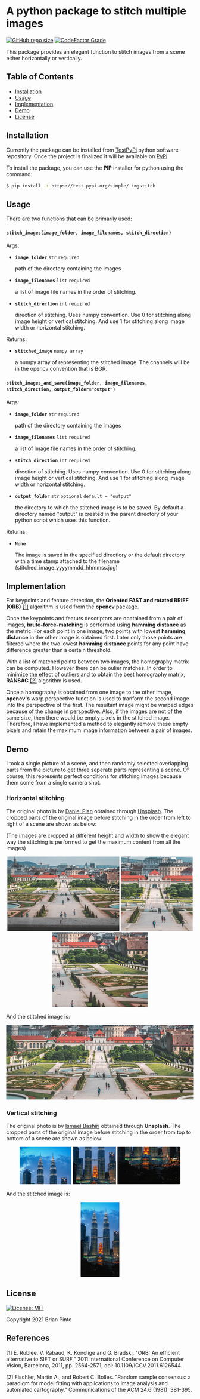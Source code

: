 # A python package to stitch multiple images

[![GitHub repo size](https://img.shields.io/github/repo-size/brianpinto91/image-stitching?logo=GitHub)]()
[![CodeFactor Grade](https://img.shields.io/codefactor/grade/github/brianpinto91/image-stitching/main)](https://www.codefactor.io/repository/github/brianpinto91/image-stitching)

This package provides an elegant function to stitch images from a scene either horizontally or vertically.

## Table of Contents
* [Installation](#installation)
* [Usage](#usage)
* [Implementation](#implementation)
* [Demo](#demo)
* [License](#license)

## Installation

Currently the package can be installed from [TestPyPi][testpypi_link] python software repository. Once the project is finalized it will be available on [PyPi][pypi_link].

To install the package, you can use the **PIP** installer for python using the command:

```sh
$ pip install -i https://test.pypi.org/simple/ imgstitch
```

## Usage

There are two functions that can be primarily used:
 
#### `stitch_images(image_folder, image_filenames, stitch_direction)`

 Args:

 - **`image_folder`**  `str` `required`
    
    path of the directory containing the images
 - **`image_filenames`**  `list` `required`
    
    a list of image file names in the order of stitching.
 - **`stitch_direction`**  `int` `required`
    
    direction of stitching. Uses numpy convention. Use 0 for stitching along image height or vertical stitching. And use 1 for stitching along image width or horizontal stitching.

Returns:
 - **`stitched_image`**  `numpy array`

    a numpy array of representing the stitched image. The channels will be in the opencv convention that is BGR.

#### `stitch_images_and_save(image_folder, image_filenames, stitch_direction, output_folder="output")`

 Args:

 - **`image_folder`**  `str` `required`
    
    path of the directory containing the images
 - **`image_filenames`**  `list` `required`
    
    a list of image file names in the order of stitching.
 - **`stitch_direction`**  `int` `required`
    
    direction of stitching. Uses numpy convention. Use 0 for stitching along image height or vertical stitching. And use 1 for stitching along image width or horizontal stitching.
 - **`output_folder`**  `str`  `optional` `default = "output"`

    the directory to which the stitched image is to be saved. By default a directory named "output" is created in the parent directory of your python script which uses this function. 

Returns:
 - **`None`**

    The image is saved in the specified directiory or the default directory with a time stamp attached to the filename (stitched_image_yyyymmdd_hhmmss.jpg)

## Implementation

For keypoints and feature detection, the **Oriented FAST and rotated BRIEF (ORB)** [[1]](#1) algorithm is used from the **opencv** package.

Once the keypoints and featurs descriptors are obatained from a pair of images, **brute-force-matching** is performed using **hamming distance** as the metric. For each point in one image, two points with lowest **hamming distance** in the other image is obtained first. Later only those points are filtered where the two lowest **hamming distance** points for any point have difference greater than a certain threshold.

With a list of matched points between two images, the homography matrix can be computed. However there can be oulier matches. In order to minimize the effect of outliers and to obtain the best homography matrix, **RANSAC** [[2]](#2) algorithm is used.

Once a homography is obtained from one image to the other image, **opencv's** warp perspective function is used to tranform the second image into the perspective of the first. The resultant image might be warped edges because of the change in perspective. Also, if the images are not of the same size, then there would be empty pixels in the stitched image. Therefore, I have implemented a method to elegantly remove these empty pixels and retain the maximum image information between a pair of images.

## Demo

I took a single picture of a scene, and then randomly selected overlapping parts from the picture to get three seperate parts representing a scene. Of course, this represents perfect conditions for stitching images because them come from a single camera shot. 

### **Horizontal stitching**

The original photo is by [Daniel Plan][scene_a_img_src] obtained through [Unsplash][unsplash_link]. The cropped parts of the original image before stitching in the order from left to right of a scene are shown as below:

(The images are cropped at different height and width to show the elegant way the stitching is performed to get the maximum content from all the images)

<div style="text-align: center">
    <img src="github-page/static/img-samples/scene1_a.jpg" alt="demo_scene1_a" height="200">
    <img src="github-page/static/img-samples/scene1_b.jpg" alt="demo_scene1_b" height="200"> 
    <img src="github-page/static/img-samples/scene1_c.jpg" alt="demo_scene1_c" height="200">
</div>

And the stitched image is:

<div style="text-align: center">
    <img src="github-page/static/img-samples/horizontal_stiched_img.jpg" alt="demo_scene1_a" height="200">
</div>


### **Vertical stitching**

The original photo is by [Ismael Bashiri][scene_b_img_src] obtained through **Unsplash**. The cropped parts of the original image before stitching in the order from top to bottom of a scene are shown as below:

<div style="text-align: center">
    <img src="github-page/static/img-samples/scene2_a.jpg" alt="demo_scene2_a" height="100">
    <img src="github-page/static/img-samples/scene2_b.jpg" alt="demo_scene2_b" height="100"> 
    <img src="github-page/static/img-samples/scene2_c.jpg" alt="demo_scene2_c" height="100">
</div>

And the stitched image is:

<div style="text-align: center">
    <img src="github-page/static/img-samples/vertical_stiched_img.jpg" alt="demo_scene1_a" height="200">
</div>

## License
[![License: MIT](https://img.shields.io/badge/License-BSD%203--Clause-blue.svg)](LICENSE.md)

Copyright 2021 Brian Pinto

## References
<a id="1">[1]</a>
E. Rublee, V. Rabaud, K. Konolige and G. Bradski, "ORB: An efficient alternative to SIFT or SURF," 2011 International Conference on Computer Vision, Barcelona, 2011, pp. 2564-2571, doi: 10.1109/ICCV.2011.6126544.

<a id="2">[2]</a>
Fischler, Martin A., and Robert C. Bolles. "Random sample consensus: a paradigm for model fitting with applications to image analysis and automated cartography." Communications of the ACM 24.6 (1981): 381-395. 

[testpypi_link]: https://test.pypi.org/
[pypi_link]: https://pypi.org/
[scene_a_img_src]: https://unsplash.com/photos/OE7jKpsk7uU
[scene_b_img_src]: https://unsplash.com/photos/GdjZs5JZwZA
[unsplash_link]: https://unsplash.com/